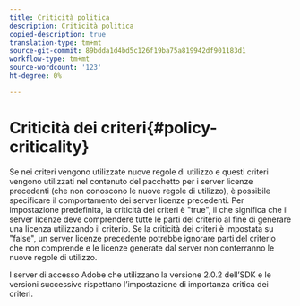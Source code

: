 ```yaml
---
title: Criticità politica
description: Criticità politica
copied-description: true
translation-type: tm+mt
source-git-commit: 89bdda1d4bd5c126f19ba75a819942df901183d1
workflow-type: tm+mt
source-wordcount: '123'
ht-degree: 0%

---
```



# Criticità dei criteri{#policy-criticality}

Se nei criteri vengono utilizzate nuove regole di utilizzo e questi criteri vengono utilizzati nel contenuto del pacchetto per i server licenze precedenti (che non conoscono le nuove regole di utilizzo), è possibile specificare il comportamento dei server licenze precedenti. Per impostazione predefinita, la criticità dei criteri è &quot;true&quot;, il che significa che il server licenze deve comprendere tutte le parti del criterio al fine di generare una licenza utilizzando il criterio. Se la criticità dei criteri è impostata su &quot;false&quot;, un server licenze precedente potrebbe ignorare parti del criterio che non comprende e le licenze generate dal server non conterranno le nuove regole di utilizzo.

I server di accesso Adobe che utilizzano la versione 2.0.2 dell’SDK e le versioni successive rispettano l’impostazione di importanza critica dei criteri.
